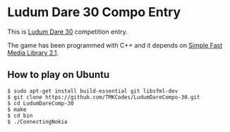 Ludum Dare 30 Compo Entry
=======================

This is [Ludum Dare 30](http://www.ludumdare.com) competition entry. 

The game has been programmed with C++ and it depends on [Simple Fast Media Library 2.1](http://www.sfml-dev.org).

How to play on Ubuntu
---------------------

```
$ sudo apt-get install build-essential git libsfml-dev
$ git clone https://github.com/TMKCodes/LudumDareCompo-30.git
$ cd LudumDareComp-30
$ make
$ cd bin
$ ./ConnectingNokia
```
